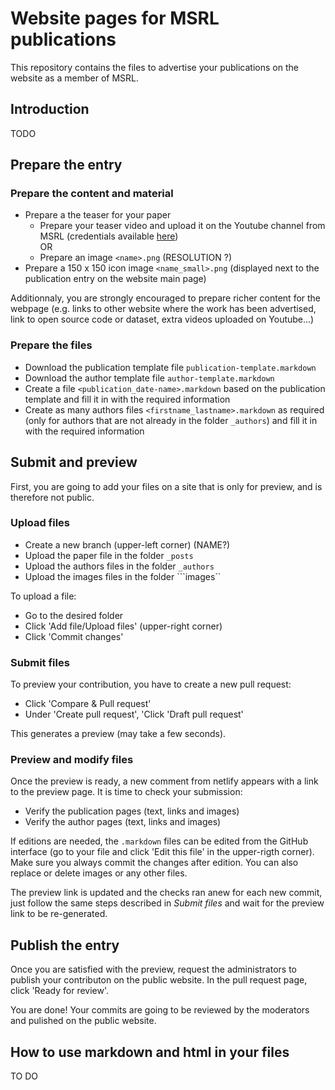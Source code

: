 # Website pages for MSRL publications 

This repository contains the files to advertise your publications on the website as a member of MSRL.

## Introduction

TODO


## Prepare the entry

### Prepare the content and material

- Prepare a the teaser for your paper
   - Prepare your teaser video and upload it on the Youtube channel from MSRL (credentials available [here](https://wiki.msrl.ethz.ch/index.php/MSRL_Members:Youtube)) <br>
   OR
   - Prepare an image ```<name>.png```  (RESOLUTION ?) 
- Prepare a 150 x 150 icon image ```<name_small>.png``` (displayed next to the publication entry on the website main page)

Additionnaly, you are strongly encouraged to prepare richer content for the webpage (e.g. links to other website where the work has been advertised, link to open source code or dataset, extra videos uploaded on Youtube...)

### Prepare the files

- Download the publication template file ```publication-template.markdown```
- Download the author template file ```author-template.markdown```
- Create a file ```<publication_date-name>.markdown``` based on the publication template and fill it in with the required information
- Create as many authors files ```<firstname_lastname>.markdown``` as required (only for authors that are not already in the folder ```_authors```) and fill it in with the required information

## Submit and preview

First, you are going to add your files on a site that is only for preview, and is therefore not public.

### Upload files

- Create a new branch (upper-left corner) (NAME?)
- Upload the paper file in the folder ```_posts``` 
- Upload the authors files in the folder ```_authors```
- Upload the images files in the folder ```images``

To upload a file:
- Go to the desired folder
- Click 'Add file/Upload files' (upper-right corner)
- Click 'Commit changes'

### Submit files

To preview your contribution, you have to create a new pull request:

- Click 'Compare & Pull request'
- Under 'Create pull request', 'Click 'Draft pull request'

This generates a preview (may take a few seconds).

### Preview and modify files

Once the preview is ready, a new comment from netlify appears with a link to the preview page. It is time to check your submission:
- Verify the publication pages (text, links and images)
- Verify the author pages (text, links and images)

If editions are needed, the ```.markdown``` files can be edited from the GitHub interface (go to your file and click 'Edit this file' in the upper-rigth corner). Make sure you always commit the changes after edition. You can also replace or delete images or any other files.

The preview link is updated and the checks ran anew for each new commit, just follow the same steps described in *Submit files* and wait for the preview link to be re-generated.

## Publish the entry

Once you are satisfied with the preview, request the administrators to publish your contributon on the public website. In the pull request page, click 'Ready for review'. 

You are done! Your commits are going to be reviewed by the moderators and pulished on the public website.


## How to use markdown and html in your files

TO DO
